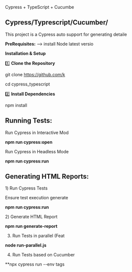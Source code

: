 Cypress + TypeScript + Cucumbe
 
Cypress/Typrescript/Cucumber/ 
-----------------

This project is a Cypress auto
support for generating detaile

**PreRequisites:**
--> install Node latest versio

**Installation & Setup**

1️⃣ **Clone the Repository**

git clone https://github.com/k

cd cypress_typescript

2️⃣ **Install Dependencies**

npm install

Running Tests:
--------------

Run Cypress in Interactive Mod

  **npm run cypress:open**

Run Cypress in Headless Mode

  **npm run cypress:run**

Generating HTML Reports:
-----------------------

1️) Run Cypress Tests

Ensure test execution generate

  **npm run cypress:run**

2️) Generate HTML Report

  **npm run generate-report**

3) Run Tests in parallel (Feat

  **node run-parallel.js**

4) Run Tests based on Cucumber

  **npx cypress run --env tags

